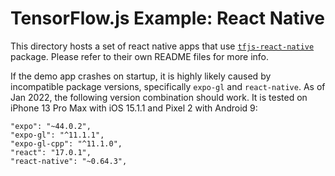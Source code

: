 # TensorFlow.js Example: React Native

This directory hosts a set of react native apps that use
[`tfjs-react-native`](https://github.com/tensorflow/tfjs/tree/master/tfjs-react-native)
package. Please refer to their own README files for more info.

If the demo app crashes on startup, it is highly likely caused by incompatible
package versions, specifically `expo-gl` and `react-native`. As of Jan 2022,
the following version combination should work. It is tested on iPhone 13 Pro
Max with iOS 15.1.1 and Pixel 2 with Android 9:

```
"expo": "~44.0.2",
"expo-gl": "^11.1.1",
"expo-gl-cpp": "^11.1.0",
"react": "17.0.1",
"react-native": "~0.64.3",
```
